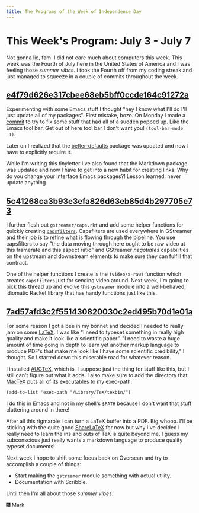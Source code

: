 ```yaml
---
title: The Programs of the Week of Independence Day
---
```


This Week's Program: July 3 - July 7
====================================

Not gonna lie, fam. I did not care much about computers this
week. This week was the Fourth of July here in the United States of
America and I was feeling those *summer vibes*. I took the Fourth off
from my coding streak and just managed to squeeze in a couple of
commits throughout the week.

## [e4f79d626e317cbee68eb5bff0ccde164c91272a][better-defaults]

Experimenting with some Emacs stuff I thought "hey I know what I'll do
I'll just update all of my packages". First mistake, bozo. On Monday I
made a [commit][tool-bar-mode] to try to fix some stuff that had all
of a sudden popped up. Like the Emacs tool bar. Get out of here tool
bar I don't want you! `(tool-bar-mode -1)`.

Later on I realized that
the [better-defaults](https://github.com/technomancy/better-defaults)
package was updated and now I have to explicitly require it.

While I'm writing this tinyletter I've also found that the Markdown
package was updated and now I have to get into a new habit for
creating links. Why do you change your interface Emacs packages?!
Lesson learned: never update anything.

## [5c41268ca3b93e3efa826d63eb85d4b297705e73][caps]

I further flesh out `gstreamer/caps.rkt` and add some helper functions
for quickly creating [`capsfilters`][capsfilter]. Capsfilters are used
everywhere in GStreamer and their job is to refine what is flowing
through the pipeline. You use capsfilters to say "the data moving
through here ought to be raw video at this framerate and this aspect
ratio" and GStreamer _negotiates_ capabilities on the upstream and
downstream elements to make sure they can fulfill that contract.

One of the helper functions I create is the `(video/x-raw)` function
which creates `capsfilters` just for sending video around. Next week,
I'm going to pick this thread up and evolve this `gstreamer` module
into a well-behaved, idiomatic Racket library that has handy functions
just like this.

## [7ad57afd3c2f551430820030c2ed495b70d1e01a][TeX]

For some reason I got a bee in my bonnet and decided I needed to
really jam on some [LaTeX](https://www.latex-project.org). I was like
"I need to typeset something in really high quality and make it look
like a scientific paper." "I need to waste a huge amount of time going
in depth to learn yet another markup language to produce PDF's that
make me look like I have some scientific credibility," I thought. So I
started down this miserable road for whatever reason.

I installed [AUCTeX](https://www.gnu.org/software/auctex/), which is,
I suppose just the thing for stuff like this, but I still can't figure
out what it adds. I also make sure to add the directory
that [MacTeX](https://www.tug.org/mactex/) puts all of its
executables to my exec-path:

    (add-to-list 'exec-path "/Library/TeX/texbin/")

I do this in Emacs and not in my shell's `$PATH` because I don't want
that stuff cluttering around in there!

After all this rigmarole I can turn a LaTeX buffer into a PDF. Big
whoop. I'll be sticking with the quite
good [ShareLaTeX](https://www.sharelatex.com) for now but why I've
decided I really need to learn the ins and outs of TeX is quite beyond
me. I guess my subconscious just really wants a markdown language to
produce quality typeset documents!

Next week I hope to shift some focus back on Overscan and try to
accomplish a couple of things:

+ Start making the `gstreamer` module something with actual utility.
+ Documentation with Scribble.

Until then I'm all about those *summer vibes*.

🎆 Mark

[better-defaults]: https://github.com/mwunsch/emacs.d/commit/e4f79d626e317cbee68eb5bff0ccde164c91272a

[tool-bar-mode]: https://github.com/mwunsch/emacs.d/commit/555cbd5a6885eb918b3946f96c79e8d0f91bc8ca

[caps]: https://github.com/mwunsch/overscan/commit/5c41268ca3b93e3efa826d63eb85d4b297705e73

[capsfilter]: https://gstreamer.freedesktop.org/data/doc/gstreamer/head/gstreamer-plugins/html/gstreamer-plugins-capsfilter.html

[TeX]: https://github.com/mwunsch/emacs.d/commit/7ad57afd3c2f551430820030c2ed495b70d1e01a

